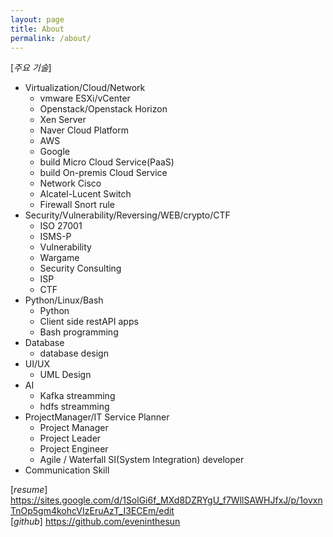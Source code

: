 ```yaml
---
layout: page
title: About
permalink: /about/
---
```



[*주요 기술*]
- Virtualization/Cloud/Network
  - vmware ESXi/vCenter
  - Openstack/Openstack Horizon
  - Xen Server
  - Naver Cloud Platform
  - AWS
  - Google
  - build Micro Cloud Service(PaaS)
  - build On-premis Cloud Service 
  - Network Cisco
  - Alcatel-Lucent Switch
  - Firewall Snort rule
- Security/Vulnerability/Reversing/WEB/crypto/CTF
  - ISO 27001
  - ISMS-P
  - Vulnerability
  - Wargame
  - Security Consulting
  - ISP
  - CTF
- Python/Linux/Bash
  - Python
  - Client side restAPI apps
  - Bash programming
- Database
  - database design
- UI/UX
  - UML Design
- AI
  - Kafka streamming
  - hdfs streamming
- ProjectManager/IT Service Planner
  - Project Manager
  - Project Leader
  - Project Engineer
  - Agile / Waterfall SI(System Integration) developer
- Communication Skill

[*resume*] <https://sites.google.com/d/1SolGi6f_MXd8DZRYgU_f7WllSAWHJfxJ/p/1ovxnTnOp5gm4kohcVIzEruAzT_I3ECEm/edit>  
[*github*] <https://github.com/eveninthesun>